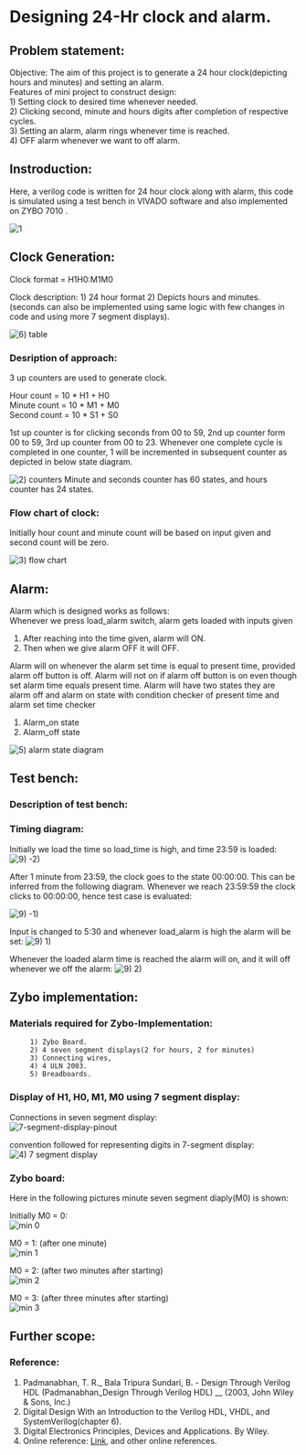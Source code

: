 # Designing 24-Hr clock and alarm.

## Problem statement:
Objective:   The aim of this project is to generate a 24 hour clock(depicting hours and minutes) and setting an alarm. <br/>
	      Features of mini project to construct design: <br/>
	      1) Setting clock to desired time whenever needed. <br/>
	      2) Clicking second, minute and hours digits after completion of respective cycles. <br/>
	      3) Setting an alarm, alarm rings whenever time is reached. <br/>
	      4) OFF alarm whenever we want to off alarm. <br/>

## Instroduction:
Here, a verilog code is written for 24 hour clock along with alarm, this code is simulated using a test bench in VIVADO software and also implemented on ZYBO 7010 .

![1](https://github.com/112101011/Designing-24Hr-clock./assets/111628378/25a07a1d-05d1-4db1-87c1-b29f5e75a686)

## Clock Generation:

Clock format = H1H0:M1M0 <br/>

Clock description:
	1) 24 hour format
	2) Depicts hours and minutes. (seconds can also be implemented using same logic with few changes in code and using more 7 segment displays).
 
![6) table](https://github.com/112101011/Designing-24Hr-clock./assets/111628378/03a9c500-2703-4bef-867b-dcddc5513314)


### Desription of approach:
3 up counters are used to generate clock. <br/>

Hour count = 10 * H1 + H0 <br/>
Minute count = 10 * M1 + M0 <br/>
Second count = 10 * S1 + S0 <br/>

1st up counter is for clicking seconds from 00 to 59, 2nd up counter form 00 to 59, 3rd up  counter from 00 to 23.
Whenever one complete cycle is completed in one counter, 1 will be incremented in subsequent counter as depicted in below state diagram.

![2) counters ](https://github.com/112101011/Designing-24Hr-clock./assets/111628378/71f58a5b-ecd1-46a0-9145-574d3913d49e)
Minute and seconds counter has 60 states, and hours counter has 24 states.

### Flow chart of clock:
Initially hour count and minute count will be based on input given and second count will be zero.

![3) flow chart](https://github.com/112101011/Designing-24Hr-clock./assets/111628378/fe05ff47-ec77-4abe-ba76-4b5997b79431)

## Alarm:
Alarm which is designed works as follows: <br/>
Whenever we press load_alarm switch, alarm gets loaded with inputs given
1) After reaching into the time given, alarm will ON.
2) Then when we give alarm OFF it will OFF.

Alarm will on whenever the alarm set time is equal to present time, provided alarm off button is off.
Alarm will not on if alarm off button is on even though set alarm time equals present time.
Alarm will have two states they are alarm off and alarm on state with condition checker of present time and alarm set time checker

1) Alarm_on state
2) Alarm_off state

![5) alarm state diagram](https://github.com/112101011/Designing-24Hr-clock./assets/111628378/2975f78d-5c97-46b6-9754-4a845eedf59a)


## Test bench:



### Description of test bench:

### Timing diagram:
Initially we load the time so load_time is high, and time 23:59 is loaded:
![9) -2)](https://github.com/112101011/Designing-24Hr-clock./assets/111628378/a3f5d4ad-2d2d-4dcc-8750-7c94b7fc3962)


After 1 minute from 23:59, the clock goes to the state 00:00:00. This can be inferred from the following diagram. Whenever we reach 23:59:59 the clock clicks to 00:00:00, hence test case is evaluated:

![9) -1)](https://github.com/112101011/Designing-24Hr-clock./assets/111628378/2235e106-dc79-41e6-a7d9-d4ae5578bf8e)


Input is changed to 5:30 and whenever load_alarm is high the alarm will be set:
![9) 1)](https://github.com/112101011/Designing-24Hr-clock./assets/111628378/d50dfea7-2dbe-40de-9cbd-98d374eca740)

Whenever the loaded alarm time is reached the alarm will on, and it will off whenever we off the alarm:
![9) 2)](https://github.com/112101011/Designing-24Hr-clock./assets/111628378/d8f2fd28-8a05-4c91-b0a8-19c7d05c2d2c)

## Zybo implementation:

### Materials required for Zybo-Implementation:
	     1) Zybo Board.
	     2) 4 seven segment displays(2 for hours, 2 for minutes)
	     3) Connecting wires,
	     4) 4 ULN 2003.
	     5) Breadboards.


### Display of H1, H0, M1, M0 using 7 segment display:

Connections in seven segment display: <br/>
![7-segment-display-pinout](https://github.com/112101011/Designing-24Hr-clock./assets/111628378/70a2fcb3-5727-45e1-b2b2-35e15217a6f8)

convention followed for representing digits in 7-segment display:
![4) 7 segment display](https://github.com/112101011/Designing-24Hr-clock./assets/111628378/0d7aae1d-60c3-4d63-9a28-486f59129ec1)

### Zybo board:
Here in the following pictures minute seven segment diaply(M0) is shown: <br/>

Initially M0 = 0: <br/>
![min 0](https://github.com/112101011/Designing-24Hr-clock./assets/111628378/805bcc7b-68b7-4253-b357-aca21f55dcd0)

M0 = 1: (after one minute) <br/>
![min 1](https://github.com/112101011/Designing-24Hr-clock./assets/111628378/6dd26bc2-7f97-4eef-a5f6-b0f0f58b0655)

M0 = 2: (after two minutes after starting) <br/>
![min 2](https://github.com/112101011/Designing-24Hr-clock./assets/111628378/c53407a8-ca72-4851-9949-a971b0e2e040)

M0 = 3: (after three minutes after starting) <br/>
![min 3](https://github.com/112101011/Designing-24Hr-clock./assets/111628378/dd62c6fb-ab1f-4877-aebb-74d82868b4f7)

## Further scope:

### Reference:
1) Padmanabhan, T. R._ Bala Tripura Sundari, B. - Design Through Verilog HDL (Padmanabhan_Design Through Verilog HDL) __ (2003, John Wiley & Sons, Inc.) 
2) Digital Design With an Introduction to the Verilog HDL, VHDL, and SystemVerilog(chapter 6).
3) Digital Electronics Principles, Devices and Applications. By Wiley.
4) Online reference: [Link](https://en.wikipedia.org/wiki/Clock_generator), and other online references.
